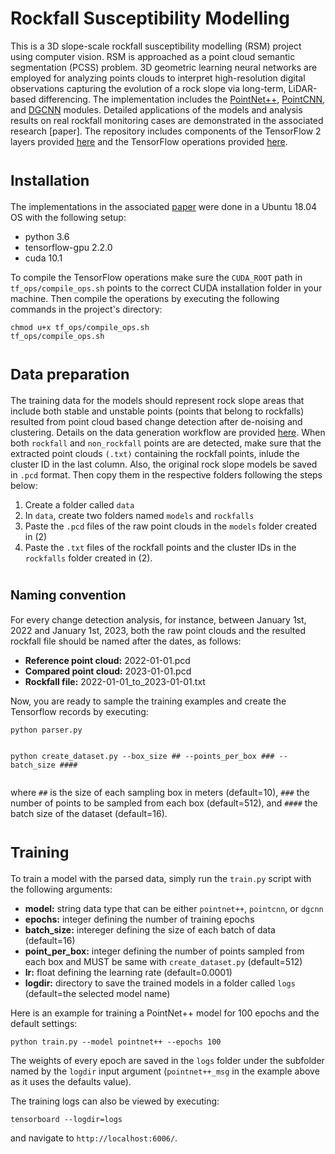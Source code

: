 # Rockfall Susceptibility Modelling
This is a 3D slope-scale rockfall susceptibility modelling (RSM) project using computer vision. RSM is approached as a point cloud semantic segmentation (PCSS) problem. 3D geometric learning neural networks are employed for analyzing points clouds to interpret high-resolution digital observations capturing the evolution of a rock slope via long-term, LiDAR-based differencing. The implementation includes the [PointNet++](https://arxiv.org/abs/1612.00593), [PointCNN](https://arxiv.org/abs/1801.07791), and [DGCNN](https://arxiv.org/abs/1801.07829) modules. Detailed applications of the models and analysis results on real rockfall monitoring cases are demonstrated in the associated research [paper].
The repository includes components of the TensorFlow 2 layers provided [here](https://github.com/dgriffiths3/pointnet2-tensorflow2) and the TensorFlow operations provided [here](https://github.com/charlesq34/pointnet2/tree/master/tf_ops).

# <sub>Installation
The implementations in the associated [paper](https://www.sciencedirect.com/science/article/pii/S0013795222003210) were done in a Ubuntu 18.04 OS with the following setup:
  - python 3.6
  - tensorflow-gpu 2.2.0
  - cuda 10.1
  
To compile the TensorFlow operations make sure the <code>CUDA_ROOT</code> path in <code>tf_ops/compile_ops.sh</code> points to the correct CUDA installation folder in your machine. Then compile the operations by executing the following commands in the project's directory:

<pre><code>chmod u+x tf_ops/compile_ops.sh
tf_ops/compile_ops.sh
</code></pre>

# <sub>Data preparation
The training data for the models should represent rock slope areas that include both stable and unstable points (points that belong to rockfalls) resulted from point cloud based change detection after de-noising and clustering. Details on the data generation workflow are provided [here](https://www.mdpi.com/2220-9964/10/3/157). When both <code>rockfall</code>  and <code>non_rockfall</code> points are are detected, make sure that the extracted point clouds <code>(.txt)</code> containing the rockfall points, inlude the cluster ID in the last column. Also, the original rock slope models be  saved in <code>.pcd</code> format. Then copy them in the respective folders following the steps below:
  1) Create a folder called <code>data</code>
  2) In <code>data</code>, create two folders named <code>models</code> and <code>rockfalls</code>
  3) Paste the <code>.pcd</code> files of the raw point clouds in the <code>models</code> folder created in (2)
  4) Paste the <code>.txt</code> files of the rockfall points and the cluster IDs in the <code>rockfalls</code> folder created in (2).

  # <sub><sub>Naming convention
  For every change detection analysis, for instance, between January 1st, 2022 and January 1st, 2023, both the raw point clouds and the resulted rockfall file should be named after the dates, as follows:
  - **Reference point cloud:** 2022-01-01.pcd
  - **Compared point cloud:** 2023-01-01.pcd
  - **Rockfall file:** 2022-01-01_to_2023-01-01.txt
  
 Now, you are ready to sample the training examples and create the Tensorflow records by executing:
  <pre><code>python parser.py
  </code></pre>
  <pre><code>python create_dataset.py --box_size ## --points_per_box ### --batch_size ####
  </code></pre>
where <code>##</code> is the size of each sampling box in meters (default=10), <code>###</code> the number of points to be sampled from each box (default=512), and <code>####</code> the batch size of the dataset (default=16).

# <sub>Training
To train a model with the parsed data, simply run the <code>train.py</code> script with the following arguments:
  - **model:** string data type that can be either <code>pointnet++</code>, <code>pointcnn</code>, or <code>dgcnn</code>
  - **epochs:** integer defining the number of training epochs
  - **batch_size:** intereger defining the size of each batch of data (default=16)
  - **point_per_box:** integer defining the number of points sampled from each box and MUST be same with <code>create_dataset.py</code> (default=512)
  - **lr:** float defining the learning rate (default=0.0001)
  - **logdir:** directory to save the trained models in a folder called <code>logs</code> (default=the selected model name)

Here is an example for training a PointNet++ model for 100 epochs and the default settings:
  <pre><code>python train.py --model pointnet++ --epochs 100</code></pre>

The weights of every epoch are saved in the <code>logs</code> folder under the subfolder named by the <code>logdir</code> input argument (<code>pointnet++_msg</code> in the example above as it uses the defaults value).
  
The training logs can also be viewed by executing:
<pre><code>tensorboard --logdir=logs</code></pre>
and navigate to <code>http://localhost:6006/</code>.
